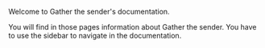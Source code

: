 Welcome to Gather the sender's documentation.

You will find in those pages information about Gather the sender.
You have to use the sidebar to navigate in the documentation.